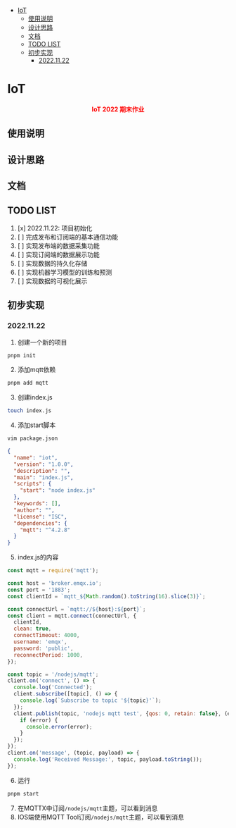 - [IoT](#iot)
  - [使用说明](#使用说明)
  - [设计思路](#设计思路)
  - [文档](#文档)
  - [TODO LIST](#todo-list)
  - [初步实现](#初步实现)
    - [2022.11.22](#20221122)


# IoT

<center>
    <font color=red>
        <b>
            IoT 2022 期末作业
        </b>
    </font>
</center>

## 使用说明

## 设计思路

## 文档

## TODO LIST
1. [x] 2022.11.22: 项目初始化
2. [ ] 完成发布和订阅端的基本通信功能
3. [ ] 实现发布端的数据采集功能
4. [ ] 实现订阅端的数据展示功能
5. [ ] 实现数据的持久化存储
6. [ ] 实现机器学习模型的训练和预测
7. [ ] 实现数据的可视化展示
## 初步实现

### 2022.11.22
1. 创建一个新的项目
```zsh
pnpm init
```
    
2. 添加mqtt依赖
```zsh
pnpm add mqtt
```

3. 创建index.js
```zsh
touch index.js
```

4. 添加start脚本 
```zsh
vim package.json
```

```json
{
  "name": "iot",
  "version": "1.0.0",
  "description": "",
  "main": "index.js",
  "scripts": {
    "start": "node index.js"
  },
  "keywords": [],
  "author": "",
  "license": "ISC",
  "dependencies": {
    "mqtt": "^4.2.8"
  }
}
```

5. index.js的内容
```js
const mqtt = require('mqtt');

const host = 'broker.emqx.io';
const port = '1883';
const clientId = `mqtt_${Math.random().toString(16).slice(3)}`;

const connectUrl = `mqtt://${host}:${port}`;
const client = mqtt.connect(connectUrl, {
  clientId,
  clean: true,
  connectTimeout: 4000,
  username: 'emqx',
  password: 'public',
  reconnectPeriod: 1000,
});

const topic = '/nodejs/mqtt';
client.on('connect', () => {
  console.log('Connected');
  client.subscribe([topic], () => {
    console.log(`Subscribe to topic '${topic}'`);
  });
  client.publish(topic, 'nodejs mqtt test', {qos: 0, retain: false}, (error) => {
    if (error) {
      console.error(error);
    }
  });
});
client.on('message', (topic, payload) => {
  console.log('Received Message:', topic, payload.toString());
});
```

6. 运行
```zsh
pnpm start
```

7. 在MQTTX中订阅`/nodejs/mqtt`主题，可以看到消息
8. IOS端使用MQTT Tool订阅`/nodejs/mqtt`主题，可以看到消息
